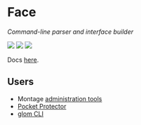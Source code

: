 # Face

*Command-line parser and interface builder*

<a href="https://python-face.readthedocs.io/en/latest/"><img src="https://img.shields.io/badge/docs-latest-brightgreen.svg?style=flat"></a>
<a href="https://pypi.org/project/face/"><img src="https://img.shields.io/pypi/v/face.svg"></a>
<a href="https://calver.org/"><img src="https://img.shields.io/badge/calver-YY.MINOR.MICRO-22bfda.svg"></a>

Docs [here](https://python-face.readthedocs.io/).

## Users

* Montage [administration tools](https://github.com/hatnote/montage/blob/master/tools/admin.py)
* [Pocket Protector](https://github.com/SimpleLegal/pocket_protector/blob/master/pocket_protector/cli.py)
* [glom CLI](https://github.com/mahmoud/glom/blob/master/glom/cli.py)
